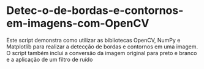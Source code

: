 # Detec-o-de-bordas-e-contornos-em-imagens-com-OpenCV
Este script demonstra como utilizar as bibliotecas OpenCV, NumPy e Matplotlib para realizar a detecção de bordas e contornos em uma imagem. O script também inclui a conversão da imagem original para preto e branco e a aplicação de um filtro de ruído
